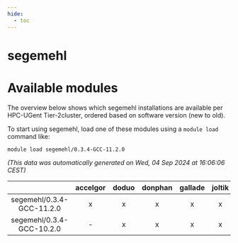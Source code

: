 ```yaml
---
hide:
  - toc
---
```


segemehl
========

# Available modules


The overview below shows which segemehl installations are available per HPC-UGent Tier-2cluster, ordered based on software version (new to old).

To start using segemehl, load one of these modules using a `module load` command like:

```shell
module load segemehl/0.3.4-GCC-11.2.0
```

*(This data was automatically generated on Wed, 04 Sep 2024 at 16:06:06 CEST)*  

| |accelgor|doduo|donphan|gallade|joltik|shinx|skitty|
| :---: | :---: | :---: | :---: | :---: | :---: | :---: | :---: |
|segemehl/0.3.4-GCC-11.2.0|x|x|x|x|x|-|x|
|segemehl/0.3.4-GCC-10.2.0|-|x|x|x|x|-|x|
